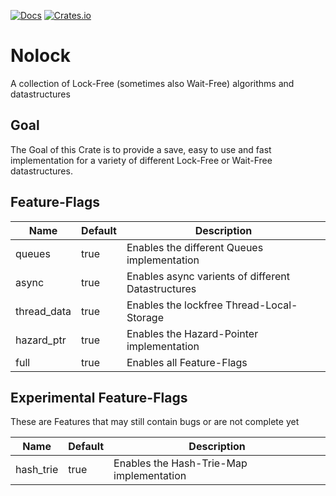 [![Docs](https://docs.rs/nolock/badge.svg)](https://docs.rs/nolock/)
[![Crates.io](https://img.shields.io/crates/v/nolock.svg)](https://crates.io/crates/nolock)

# Nolock
A collection of Lock-Free (sometimes also Wait-Free) algorithms and datastructures

## Goal
The Goal of this Crate is to provide a save, easy to use and fast implementation
for a variety of different Lock-Free or Wait-Free datastructures.

## Feature-Flags
Name | Default | Description
--- | --- | ---
queues | true | Enables the different Queues implementation
async | true | Enables async varients of different Datastructures
thread_data | true | Enables the lockfree Thread-Local-Storage
hazard_ptr | true | Enables the Hazard-Pointer implementation
full | true | Enables all Feature-Flags

## Experimental Feature-Flags
These are Features that may still contain bugs or are not complete yet

Name | Default | Description
--- | --- | ---
hash_trie | true | Enables the Hash-Trie-Map implementation
